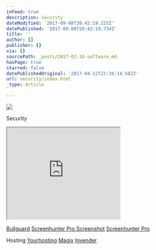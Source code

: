 ```yaml
---
inFeed: true
description: Security
dateModified: '2017-09-08T20:42:19.225Z'
datePublished: '2017-09-08T20:42:19.734Z'
title: ''
author: []
publisher: {}
via: {}
sourcePath: _posts/2017-02-16-software.md
hasPage: true
starred: false
datePublishedOriginal: '2017-04-12T22:38:14.582Z'
url: security/index.html
_type: Article

---
```

![](https://the-grid-user-content.s3-us-west-2.amazonaws.com/1f9d0d74-bfa7-4f33-b88a-5f094eaca0a8.jpg)

Security

<iframe src="https://the-grid.github.io/ed-userhtml/?g=eJy1kc1LxDAQxe_9K2LuNu0uKnTbil-goOhhL57KtJlNwuajpLPE_e_tqosIHvU082CY93u8-uT2-Wb9-nLHNDnbZvVxIMg2y7IamI64abgmGishUkp5v7NW7SDKfAhOEIlLouZsURRduejK5fLivOyujzecEUSF1PCut-C3vK2NU2yKw8-fwUGk3Fvx4EDhJLzsO_O5kkYVjRTJ-C1aD-DEFDaUIKL4Zhm94gzsbHS_fnpktKMQDVjOJtpbbHgyknRVFsX4ttJolKaDYLPqQ5QYq2I1swlo2e-prwacpIk4HCj_JRTMDqdfFn-ZJqtFH-R-blV8tPsOU0upFQ" height="244" style=""></iframe>

[Bullguard][0]
[Screenhunter Pro Screenshot][1]
[Screenhunter Pro][1]

Hosting
[Yourhosting][2]
[Magix][3]
[Invender][4]

[0]: http://www.bullguard.com/tt/?tt=5200_12_133761_Bullguard
[1]: https://shopper.mycommerce.com/checkout/cart/add/15926-1?affiliate=622592
[2]: http://www.yourhosting.nl/goto.php?afid=12028103
[3]: http://www.magix.com/ap/tradetracker/?tt=2074_12_133761_Magix&r=%2F
[4]: http://www.invender.nl/ttiv/index.php?tt=352_12_133761_Invender&r=%2F